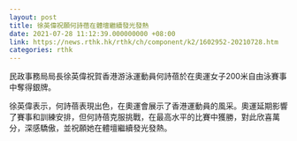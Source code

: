 ```yaml
---
layout: post
title: 徐英偉祝願何詩蓓在體壇繼續發光發熱
date: 2021-07-28 11:12:39.000000000 +08:00
link: https://news.rthk.hk/rthk/ch/component/k2/1602952-20210728.htm
categories: rthk
---
```


民政事務局局長徐英偉祝賀香港游泳運動員何詩蓓於在奧運女子200米自由泳賽事中奪得銀牌。
 
徐英偉表示，何詩蓓表現出色，在奧運會展示了香港運動員的風采。奧運延期影響了賽事和訓練安排，但何詩蓓克服挑戰，在最高水平的比賽中獲勝，對此欣喜萬分，深感驕傲，並祝願她在體壇繼續發光發熱。
